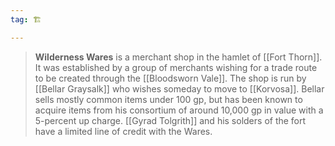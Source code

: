 ```yaml
---
tag: 🏗️

---
```

> **Wilderness Wares** is a merchant shop in the hamlet of [[Fort Thorn]]. It was established by a group of merchants wishing for a trade route to be created through the [[Bloodsworn Vale]]. 
> The shop is run by [[Bellar Graysalk]] who wishes someday to move to [[Korvosa]]. Bellar sells mostly common items under 100 gp, but has been known to acquire items from his consortium of around 10,000 gp in value with a 5-percent up charge. [[Gyrad Tolgrith]] and his solders of the fort have a limited line of credit with the Wares.








